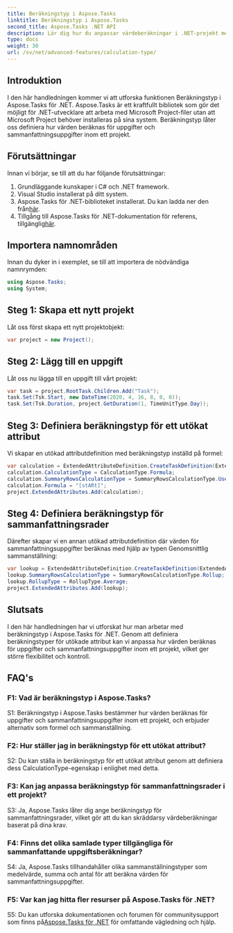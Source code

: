 ```yaml
---
title: Beräkningstyp i Aspose.Tasks
linktitle: Beräkningstyp i Aspose.Tasks
second_title: Aspose.Tasks .NET API
description: Lär dig hur du anpassar värdeberäkningar i .NET-projekt med Calculation Type i Aspose.Tasks-biblioteket.
type: docs
weight: 30
url: /sv/net/advanced-features/calculation-type/
---
```

## Introduktion

I den här handledningen kommer vi att utforska funktionen Beräkningstyp i Aspose.Tasks för .NET. Aspose.Tasks är ett kraftfullt bibliotek som gör det möjligt för .NET-utvecklare att arbeta med Microsoft Project-filer utan att Microsoft Project behöver installeras på sina system. Beräkningstyp låter oss definiera hur värden beräknas för uppgifter och sammanfattningsuppgifter inom ett projekt.

## Förutsättningar

Innan vi börjar, se till att du har följande förutsättningar:

1. Grundläggande kunskaper i C# och .NET framework.
2. Visual Studio installerat på ditt system.
3.  Aspose.Tasks för .NET-biblioteket installerat. Du kan ladda ner den från[här](https://releases.aspose.com/tasks/net/).
4.  Tillgång till Aspose.Tasks för .NET-dokumentation för referens, tillgänglig[här](https://reference.aspose.com/tasks/net/).

## Importera namnområden

Innan du dyker in i exemplet, se till att importera de nödvändiga namnrymden:

```csharp
using Aspose.Tasks;
using System;


```

## Steg 1: Skapa ett nytt projekt

Låt oss först skapa ett nytt projektobjekt:

```csharp
var project = new Project();
```

## Steg 2: Lägg till en uppgift

Låt oss nu lägga till en uppgift till vårt projekt:

```csharp
var task = project.RootTask.Children.Add("Task");
task.Set(Tsk.Start, new DateTime(2020, 4, 16, 8, 0, 0));
task.Set(Tsk.Duration, project.GetDuration(1, TimeUnitType.Day));
```

## Steg 3: Definiera beräkningstyp för ett utökat attribut

Vi skapar en utökad attributdefinition med beräkningstyp inställd på formel:

```csharp
var calculation = ExtendedAttributeDefinition.CreateTaskDefinition(ExtendedAttributeTask.Date5, null);
calculation.CalculationType = CalculationType.Formula;
calculation.SummaryRowsCalculationType = SummaryRowsCalculationType.UseFormula;
calculation.Formula = "[stARt]";
project.ExtendedAttributes.Add(calculation);
```

## Steg 4: Definiera beräkningstyp för sammanfattningsrader

Därefter skapar vi en annan utökad attributdefinition där värden för sammanfattningsuppgifter beräknas med hjälp av typen Genomsnittlig sammanställning:

```csharp
var lookup = ExtendedAttributeDefinition.CreateTaskDefinition(ExtendedAttributeTask.Cost1, null);
lookup.SummaryRowsCalculationType = SummaryRowsCalculationType.Rollup;
lookup.RollupType = RollupType.Average;
project.ExtendedAttributes.Add(lookup);
```

## Slutsats

I den här handledningen har vi utforskat hur man arbetar med beräkningstyp i Aspose.Tasks för .NET. Genom att definiera beräkningstyper för utökade attribut kan vi anpassa hur värden beräknas för uppgifter och sammanfattningsuppgifter inom ett projekt, vilket ger större flexibilitet och kontroll.

## FAQ's

### F1: Vad är beräkningstyp i Aspose.Tasks?

S1: Beräkningstyp i Aspose.Tasks bestämmer hur värden beräknas för uppgifter och sammanfattningsuppgifter inom ett projekt, och erbjuder alternativ som formel och sammanställning.

### F2: Hur ställer jag in beräkningstyp för ett utökat attribut?

S2: Du kan ställa in beräkningstyp för ett utökat attribut genom att definiera dess CalculationType-egenskap i enlighet med detta.

### F3: Kan jag anpassa beräkningstyp för sammanfattningsrader i ett projekt?

S3: Ja, Aspose.Tasks låter dig ange beräkningstyp för sammanfattningsrader, vilket gör att du kan skräddarsy värdeberäkningar baserat på dina krav.

### F4: Finns det olika samlade typer tillgängliga för sammanfattande uppgiftsberäkningar?

S4: Ja, Aspose.Tasks tillhandahåller olika sammanställningstyper som medelvärde, summa och antal för att beräkna värden för sammanfattningsuppgifter.

### F5: Var kan jag hitta fler resurser på Aspose.Tasks för .NET?

 S5: Du kan utforska dokumentationen och forumen för communitysupport som finns på[Aspose.Tasks för .NET](https://reference.aspose.com/tasks/net/) för omfattande vägledning och hjälp.